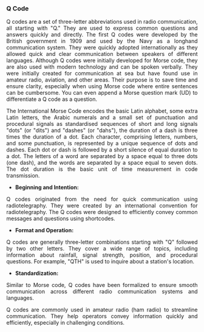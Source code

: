 ### **Q Code**

<p style=" text-align:justify;">Q codes are a set of three-letter abbreviations used in radio communication, all starting with "Q." They are used to express common questions and answers quickly and directly. The first Q codes were developed by the British government in 1909 and used by the Navy as a longhand communication system. They were quickly adopted internationally as they allowed quick and clear communication between speakers of different languages. Although Q codes were initially developed for Morse code, they are also used with modern technology and can be spoken verbally. They were initially created for communication at sea but have found use in amateur radio, aviation, and other areas. Their purpose is to save time and ensure clarity, especially when using Morse code where entire sentences can be cumbersome. You can even append a Morse question mark (UD) to differentiate a Q code as a question.</p>

<p style=" text-align:justify;">The International Morse Code encodes the basic Latin alphabet, some extra Latin letters, the Arabic numerals and a small set of punctuation and procedural signals as standardised sequences of short and long signals "dots" (or "dits") and "dashes" (or "dahs"), the duration of a dash is three times the duration of a dot. Each character, comprising letters, numbers, and some punctuation, is represented by a unique sequence of dots and dashes. Each dot or dash is followed by a short silence of equal duration to a dot. The letters of a word are separated by a space equal to three dots (one dash), and the words are separated by a space equal to seven dots. The dot duration is the basic unit of time measurement in code transmission.</p>

- **Beginning and Intention:**

<p style=" text-align:justify;"> Q codes originated from the need for quick communication using radiotelegraphy. They were created by an international convention for radiotelegraphy. The Q codes were designed to efficiently convey common messages and questions using shortcodes.</p>

- **Format and Operation:**

<p style=" text-align:justify;">Q codes are generally three-letter combinations starting with "Q" followed by two other letters. They cover a wide range of topics, including information about rainfall, signal strength, position, and procedural questions. For example, "QTH" is used to inquire about a station's location.</p>

- **Standardization:**

<p style=" text-align:justify;">Similar to Morse code, Q codes have been formalized to ensure smooth communication across different radio communication systems and languages.</p>

<p style=" text-align:justify;">Q codes are commonly used in amateur radio (ham radio) to streamline communication. They help operators convey information quickly and efficiently, especially in challenging conditions.</p>
